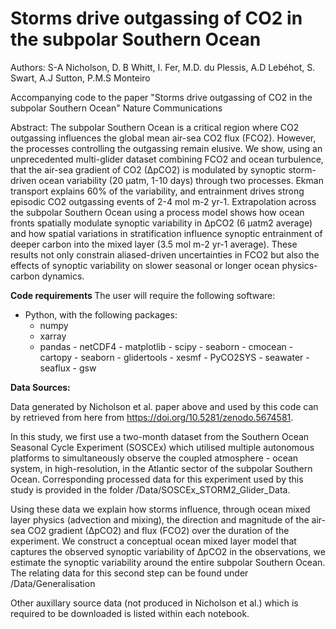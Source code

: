 # Storms drive outgassing of CO2 in the subpolar Southern Ocean

Authors: 
S-A Nicholson, D. B Whitt, I. Fer, M.D. du Plessis, A.D Lebéhot, S. Swart, A.J Sutton, P.M.S Monteiro

Accompanying code to the paper "Storms drive outgassing of CO2 in the subpolar Southern Ocean" Nature Communications

Abstract:
The subpolar Southern Ocean is a critical region where CO2 outgassing influences the global mean air-sea CO2 flux (FCO2). However, the processes controlling the outgassing remain elusive. We show, using an unprecedented multi-glider dataset combining FCO2 and ocean turbulence, that the air-sea gradient of CO2 (∆pCO2) is modulated by synoptic storm-driven ocean variability (20 µatm, 1-10 days) through two processes. Ekman transport explains 60% of the variability, and entrainment drives strong episodic CO2 outgassing events of 2-4 mol m-2 yr-1. Extrapolation across the subpolar Southern Ocean using a process model shows how ocean fronts spatially modulate synoptic variability in ∆pCO2 (6 µatm2 average) and how spatial variations in stratification influence synoptic entrainment of deeper carbon into the mixed layer (3.5 mol m-2 yr-1 average). These results not only constrain aliased-driven uncertainties in FCO2 but also the effects of synoptic variability on slower seasonal or longer ocean physics-carbon dynamics.


<b> Code requirements </b>
The user will require the following software:
- Python, with the following packages:
  - numpy
  - xarray
  - pandas
		- netCDF4
		- matplotlib
		- scipy
		- seaborn
		- cmocean
		- cartopy
		- seaborn
		- glidertools
		- xesmf
		- PyCO2SYS
		- seawater
		- seaflux
		- gsw

 <b> Data Sources: </b>
 
Data generated by Nicholson et al. paper above and used by this code can by retrieved from here from https://doi.org/10.5281/zenodo.5674581.

In this study, we first use a two-month dataset from the Southern Ocean Seasonal Cycle Experiment (SOSCEx) which utilised multiple autonomous platforms to simultaneously observe the coupled atmosphere - ocean system, in high-resolution, in the Atlantic sector of the subpolar Southern Ocean. Corresponding processed data for this experiment used by this study is provided in the folder /Data/SOSCEx_STORM2_Glider_Data.

Using these data we explain how storms influence, through ocean mixed layer physics (advection and mixing), the direction and magnitude of the air-sea CO2 gradient (∆pCO2) and flux (FCO2) over the duration of the experiment. We construct a conceptual ocean mixed layer model that captures the observed synoptic variability of ∆pCO2 in the observations, we estimate the synoptic variability around the entire subpolar Southern Ocean. The relating data for this second step can be found under /Data/Generalisation

Other auxillary source data (not produced in Nicholson et al.) which is required to be downloaded is listed within each notebook. 
